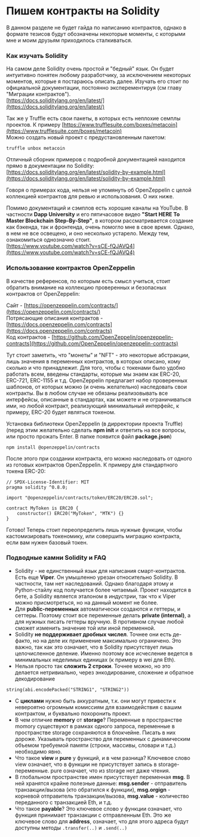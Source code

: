 # Пишем контракты на Solidity

В данном разделе не будет гайда по написанию контрактов, однако в формате тезисов будут обозначены некоторые моменты, с которыми мне и моим друзьям приходилось сталкиваться.

### Как изучать Solidity

На самом деле Solidity очень простой и "бедный" язык. Он будет интуитивно понятен любому разработчику, за исключением некоторых моментов, которые я постараюсь описать далее. Изучать его стоит по официальной документации, постоянно эксперементируя \(см главу "Миграции контрактов"\).  
[https://docs.soliditylang.org/en/latest/](https://docs.soliditylang.org/en/latest/)  
  
Так же у Truffle есть свои пакеты, в которых есть неплохие семплы проектов. К примеру [https://www.trufflesuite.com/boxes/metacoin](https://www.trufflesuite.com/boxes/metacoin)  
Можно создать новый проект с предустановленным пакетом:

```text
truffle unbox metacoin
```

Отличный сборник примеров с подробной документацией находится прямо в документации по Solidity:  
[https://docs.soliditylang.org/en/latest/solidity-by-example.html](https://docs.soliditylang.org/en/latest/solidity-by-example.html)

Говоря о примерах кода, нельзя не упомянуть об OpenZeppelin с целой коллекцией контрактов для ревью и использования. О них ниже.  
  
Помимо документаций и сэмплов есть хорошие каналы на YouTube. В частности **Dapp University** и его пятичасовое видео **"Start HERE To Master Blockchain Step-By-Step"**, в котором рассматривается создание как бэкенда, так и фронтенда, очень помогло мне в свое время. Однако, в нем не все освещено, и оно несколько устарело. Между тем, ознакомиться однозначно стоит.  
[https://www.youtube.com/watch?v=sCE-fQJAVQ4](https://www.youtube.com/watch?v=sCE-fQJAVQ4)

### Использование контрактов OpenZeppelin

В качестве референсов, по которым есть смысл учиться, стоит обратить внимание на коллекцию проверенных и безопасных контрактов от OpenZeppelin:

Сайт - [https://openzeppelin.com/contracts/](https://openzeppelin.com/contracts/)  
Потрясающие описания контрактов - [https://docs.openzeppelin.com/contracts](https://docs.openzeppelin.com/contracts)  
Код контрактов - [https://github.com/OpenZeppelin/openzeppelin-contracts](https://github.com/OpenZeppelin/openzeppelin-contracts)

Тут стоит заметить, что "монеты" и "NFT" - это некоторые абстракции, лишь значения в переменных контрактов, в которых описано, кому сколько и что принадлежит. Для того, чтобы с токенами было удобно работать всем, введены стандарты, которые мы знаем как ERC-20, ERC-721, ERC-1155 и т.д. OpenZeppelin предлагает набор проверенных шаблонов, от которых можно \(и очень желательно\) наследовать свои контракты. Вы в любом случае не обязаны реализовывать все интерфейсы, описанные в стандартах, как можете и не ограничиваться ими, но любой контракт, реализующий минимальный интерфейс, к примеру, ERC-20 будет являться токеном.

Установка библиотеки OpenZeppelin \(в дирректории проекта Truffle\)  
\(перед этим желательно сделать **npm init** и ответить на все вопросы, или просто прожать Enter.  В папке появится файл **package.json**\)

```text
npm install @openzeppelin/contracts
```

После этого при создании контракта, его можно наследовать от одного из готовых контрактов OpenZeppelin. К примеру для стандартного токена ERC-20:

```text
// SPDX-License-Identifier: MIT
pragma solidity ^0.8.0;

import "@openzeppelin/contracts/token/ERC20/ERC20.sol";

contract MyToken is ERC20 {
    constructor() ERC20("MyToken", "MTK") {}
}
```

Готово! Теперь стоит переопределить лишь нужные функции, чтобы кастомизировать токеномику, или совершить миграцию контракта, если вам нужен базовый токен.

### Подводные камни Solidity и FAQ

* Solidity - не единственный язык для написания смарт-контрактов. Есть еще **Viper**. Он умышленно урезан относительно Solidity. В частности, там нет наследований. Однако благодаря этому и Python-стайлу код получается более читаемый. Проект находится в бете, а Solidity является эталоном в индустрии, так что к Viper можно присмотреться, но на данный момент не более.
* Для **public-переменных** автоматически создаются и геттеры, и сеттеры. Поэтому стоит все переменные делать **private \(internal\)**, а для нужных писать геттеры вручную. В противном случае любой сможет изменить значение той или иной переменной.
* Solidity **не поддерживает дробных числел**. Точнее они есть де-факто, но на деле их применение максимально ограничено. Это важно, так как это означает, что в Solidity присутствует лишь целочисленное деление. Именно поэтому все исчесление ведется в минимальных неделимых единицах \(к примеру в wei для Eth\).
* Нельзя просто так **сложить 2 строки**. Точнее можно, но это делается нетривиально, через энкодирование, сложение и обратное декодирование

```text
string(abi.encodePacked("STRING1", "STRING2"))
```

* С **циклами** нужно быть аккуратным, т.к. они могут привести к невероятно огромным комиссиям для взаимодействия с вашим контрактом, и буквально похоронить проект.
* В чем отличие **memory** от **storage**? Переменные в пространстве momory существуют в рамках одного запроса, переменные в пространстве storage сохраняются в блокчейне. Писать в них дороже. Указывать пространство для переменных с динамическим объемом требуемой памяти \(строки, массивы, словари и т.д.\) необходимо явно.
* Что такое **view** и **pure** у функций, и в чем разница? Ключевое слово view означает, что в функции не присутствует запись в storage-переменные. pure означает, что из storage нет даже чтения.
* В глобальном пространстве имен присутствует переменная **msg**. В ней хранятся крайне полезные данные: **msg.sender** - отправитель транзакции/вызова \(кто обратился к функции\), **msg.orgign** - корневой отправитель транзакции/вызова, **msg.value** - количество переданного с транзакцией Eth, и т.д.
* Что такое **payable**? Это ключевое слово у функции означает, что функция принимает транзакции с отправленным Eth. Это же ключевое слово для **address**, означает, что для этого адреса будут доступны методы `.transfer(..)` и `.send(..)`

